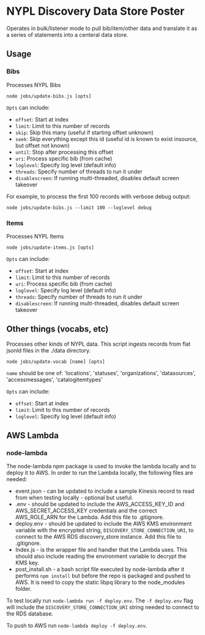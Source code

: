 # NYPL Discovery Data Store Poster

Operates in bulk/listener mode to pull bib/item/other data and translate it as a series of statements into a centeral data store.

## Usage

### Bibs

Processes NYPL Bibs

```
node jobs/update-bibs.js [opts]
```

`Opts` can include:
* `offset`: Start at index
* `limit`: Limit to this number of records
* `skip`: Skip this many (useful if starting offset unknown)
* `seek`: Skip everything except this id (useful id is known to exist insource, but offset not known)
* `until`: Stop after processing this offset
* `uri`: Process specific bib (from cache)
* `loglevel`: Specify log level (default info)
* `threads`: Specify number of threads to run it under
* `disablescreen`: If running multi-threaded, disables default screen takeover

For example, to process the first 100 records with verbose debug output:

```
node jobs/update-bibs.js --limit 100 --loglevel debug
```

### Items

Processes NYPL Items

```
node jobs/update-items.js [opts]
```

`Opts` can include:
* `offset`: Start at index
* `limit`: Limit to this number of records
* `uri`: Process specific bib (from cache)
* `loglevel`: Specify log level (default info)
* `threads`: Specify number of threads to run it under
* `disablescreen`: If running multi-threaded, disables default screen takeover

## Other things (vocabs, etc)

Processes other kinds of NYPL data. This script ingests records from flat jsonld files in the ./data directory.

```
node jobs/update-vocab [name] [opts]
```

`name` should be one of: 'locations', 'statuses', 'organizations', 'datasources', 'accessmessages', 'catalogitemtypes'

`Opts` can include:
* `offset`: Start at index
* `limit`: Limit to this number of records
* `loglevel`: Specify log level (default info)

## AWS Lambda

### node-lambda
The node-lambda npm package is used to invoke the lambda locally and to deploy it to AWS. In order to run the Lambda locally, the following files are needed:
* event.json - can be updated to include a sample Kinesis record to read from when testing locally - optional but useful.
* .env - should be updated to include the AWS_ACCESS_KEY_ID and AWS_SECRET_ACCESS_KEY credentials and the correct AWS_ROLE_ARN for the Lambda. Add this file to .gitignore.
* deploy.env - should be updated to include the AWS KMS environment variable with the encrypted string, `DISCOVERY_STORE_CONNECTION_URI`, to connect to the AWS RDS discovery_store instance. Add this file to .gitignore.
* Index.js - is the wrapper file and handler that the Lambda uses. This should also include reading the environment variable to decrypt the KMS key.
* post_install.sh - a bash script file executed by node-lambda after it performs `npm install` but before the repo is packaged and pushed to AWS. It is need to copy the static libpq library to the node_modules folder.

To test locally run `node-lambda run -f deploy.env`. The `-f deploy.env` flag will include the `DISCOVERY_STORE_CONNECTION_URI` string needed to connect to the RDS database.

To push to AWS run `node-lambda deploy -f deploy.env`.
